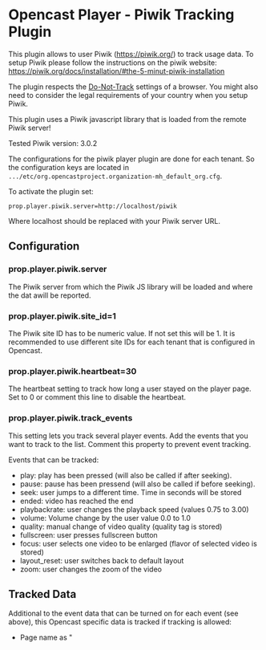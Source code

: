 Opencast Player - Piwik Tracking Plugin
=======================================

This plugin allows to user Piwik (https://piwik.org/) to track usage data. To setup Piwik please follow the instructions
on the piwik website: https://piwik.org/docs/installation/#the-5-minut-piwik-installation

The plugin respects the [Do-Not-Track](https://en.wikipedia.org/wiki/Do_Not_Track) settings of a browser. You might also
need to consider the legal requirements of your country when you setup Piwik.

This plugin uses a Piwik javascript library that is loaded from the remote Piwik server!

Tested Piwik version: 3.0.2

The configurations for the piwik player plugin are done for each tenant. So the configuration keys are located in
`.../etc/org.opencastproject.organization-mh_default_org.cfg`.

To activate the plugin set:

    prop.player.piwik.server=http://localhost/piwik

Where localhost should be replaced with your Piwik server URL.

Configuration
-------------

### prop.player.piwik.server

The Piwik server from which the Piwik JS library will be loaded and where the dat awill be reported.

### prop.player.piwik.site_id=1

The Piwik site ID has to be numeric value. If not set this will be 1. It is recommended to use different site IDs for
each tenant that is configured in Opencast.

### prop.player.piwik.heartbeat=30

The heartbeat setting to track how long a user stayed on the player page. Set to 0 or comment this line to
disable the heartbeat.

### prop.player.piwik.track_events

This setting lets you track several player events. Add the events that you want to track to the list. Comment this
property to prevent event tracking.

Events that can be tracked:

- play: play has been pressed (will also be called if after seeking).
- pause: pause has been pressend (will also be called if before seeking).
- seek: user jumps to a different time. Time in seconds will be stored
- ended: video has reached the end
- playbackrate: user changes the playback speed (values 0.75 to 3.00)
- volume: Volume change by the user value 0.0 to 1.0
- quality: manual change of video quality (quality tag is stored)
- fullscreen: user presses fullscreen button
- focus: user selects one video to be enlarged (flavor of selected video is stored)
- layout_reset: user switches back to default layout
- zoom: user changes the zoom of the video

Tracked Data
------------

Additional to the event data that can be turned on for each event (see above), this Opencast specific data is tracked
if tracking is allowed:

- Page name as "<title of the event> - <lecturer name>"
- Custom Piwik variables:
  - "event" as "<title of the event> (<event id>)"
  - "series" as "<title of the series> (<series id>)"
  - "presenter"
  - "view_mode" which can be "desktop", "mobile" or "embed"

Heartbeat data does not show how long a video has been played but how long a viewer remained on the page, while the page
was in the foreground.